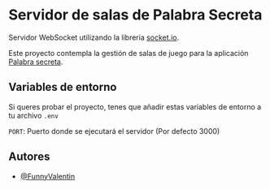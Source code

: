 
# Servidor de salas de Palabra Secreta

 Servidor WebSocket utilizando la libreria [socket.io](https://socket.io/).
 
 Este proyecto contempla la gestión de salas de juego para la aplicación [Palabra secreta](https://github.com/FunnyValentin/secret-word-party-game).


## Variables de entorno

Si queres probar el proyecto, tenes que añadir estas variables de entorno a tu archivo `.env`

`PORT`: Puerto donde se ejecutará el servidor (Por defecto 3000)



## Autores

- [@FunnyValentin](https://github.com/FunnyValentin)

